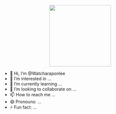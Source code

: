 <div id="header" align="center">
  <img src="https://i.giphy.com/media/v1.Y2lkPTc5MGI3NjExemZibnFpNGpnbDVwd3k1OTA3cmN3amdzNzEydGFmNGV4MHhoYnBoNyZlcD12MV9pbnRlcm5hbF9naWZfYnlfaWQmY3Q9Zw/uB86ZyWQsnFSGYe2sA/giphy.gif" width="200"/>
</div>


- 👋 Hi, I’m @Watcharaponlee
- 👀 I’m interested in ...
- 🌱 I’m currently learning ...
- 💞️ I’m looking to collaborate on ...
- 📫 How to reach me ...
- 😄 Pronouns: ...
- ⚡ Fun fact: ...

<!---
Watcharaponlee/Watcharaponlee is a ✨ special ✨ repository because its `README.md` (this file) appears on your GitHub profile.
You can click the Preview link to take a look at your changes.
--->
